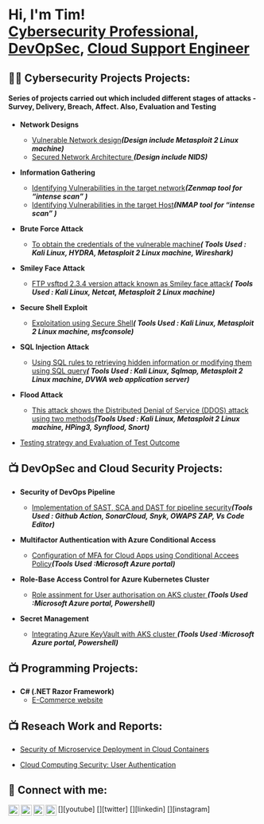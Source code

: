 <h1>Hi, I'm Tim! <br/> <a href="https://www.linkedin.com/in/timothy-fabelurin">Cybersecurity Professional</a>, <a href="https://github.com/fabbiety">DevOpSec</a>, <a href="https://www.linkedin.com/in/timothy-fabelurin">Cloud Support Engineer</a></h1>

<h2>👨‍💻 Cybersecurity Projects Projects:</h2>  

<h4>Series of projects carried out which included different stages of attacks - Survey, Delivery, Breach, Affect. Also, Evaluation and Testing </h4>
  
- <b>Network Designs </b>  
  - [Vulnerable Network design](https://github.com/fabbiety/Network-Security-Project/blob/main/README.md#vulnerable-network-design)<b><i>(Design include Metasploit 2 Linux machine)</b></i>
  - [Secured Network Architecture ](https://github.com/fabbiety/Network-Security-Project/blob/main/README.md#secured-network-architecture-)<b><i>(Design include NIDS)</b></i>
- <b>Information Gathering  </b>
  - [Identifying Vulnerabilities in the target network](https://github.com/fabbiety/Network-Security-Project/blob/main/README.md#identifying-vulnerabilities-in-the-target-network)<b><i>(Zenmap tool for “intense scan” )</b></i>
  - [Identifying Vulnerabilities in the target Host](https://github.com/fabbiety/Network-Security-Project/blob/main/README.md#identifying-vulnerabilities-in-the-target-host)<b><i>(NMAP tool for “intense scan” )</b></i>
   
- <b>Brute Force Attack</b>
  - [To obtain the credentials of the vulnerable machine](https://github.com/fabbiety/Network-Security-Project/blob/main/README.md#brute-force-attack-)<b><i>( Tools Used : Kali Linux, HYDRA, Metasploit 2 Linux machine, Wireshark)</b></i>
    
- <b>Smiley Face Attack</b>
  - [FTP vsftpd 2.3.4 version attack known as Smiley face attack](https://github.com/fabbiety/Network-Security-Project/blob/main/README.md#smiley-face-attack)<b><i>( Tools Used : Kali Linux, Netcat, Metasploit 2 Linux machine)</b></i>
  
- <b>Secure Shell Exploit</b>
    - [Exploitation using Secure Shell](https://github.com/fabbiety/Network-Security-Project/blob/main/README.md#secure-shell-exploit)<b><i>( Tools Used : Kali Linux, Metasploit 2 Linux machine, msfconsole)</b></i>
   
- <b>SQL Injection Attack</b>
    - [Using SQL rules to retrieving hidden information or modifying them using SQL query](https://github.com/fabbiety/Network-Security-Project/blob/main/README.md#sql-injection-attack)<b><i>( Tools Used : Kali Linux, Sqlmap, Metasploit 2 Linux machine, DVWA web application server)</b></i>
    
- <b>Flood Attack</b>
    - [This attack shows the Distributed Denial of Service (DDOS) attack using two methods](https://github.com/fabbiety/Network-Security-Project/blob/main/README.md#flood-attack)<b><i>(Tools Used : Kali Linux, Metasploit 2 Linux machine, HPing3, Synflood, Snort)</b></i>
   
- [Testing strategy and Evaluation of Test Outcome](https://github.com/fabbiety/Network-Security-Project/blob/main/README.md#evaluation-of-test-outcomes)


<h2>📺 DevOpSec and Cloud Security Projects:</h2>

- <b>Security of DevOps Pipeline</b>
    - [Implementation of SAST, SCA and DAST for pipeline security](https://github.com/joshmadakor1/fffdd)<b><i>(Tools Used : Github Action, SonarCloud, Snyk, OWAPS ZAP, Vs Code Editor)</b></i>
    
- <b>Multifactor Authentication with Azure Conditional Access</b>
    - [Configuration of MFA for Cloud Apps using Conditional Accees Policy](https://github.com/joshmadakor1/fffdd)<b><i>(Tools Used :Microsoft Azure portal)</b></i>
    
- <b>Role-Base Access Control for Azure Kubernetes Cluster </b>
    - [Role assinment for User authorisation on AKS cluster ](https://github.com/joshmadakor1/fffdd)<b><i>(Tools Used :Microsoft Azure portal, Powershell)</b></i> 
    
- <b>Secret Management </b>
    - [Integrating Azure KeyVault with AKS cluster ](https://github.com/joshmadakor1/fffdd)<b><i>(Tools Used :Microsoft Azure portal, Powershell)</b></i>  
    
<h2>📺 Programming Projects:</h2>

- <b>C# (.NET Razor Framework)</b>
  - [E-Commerce website](https://github.com/joshmadakor1/EncrypterPOC)


<h2>📺 Reseach Work and Reports:</h2>

- [Security of Microservice Deployment in Cloud Containers](https://www.youtube.com/watch?v=uHy3oM7NnoU)

- [Cloud Computing Security: User Authentication](https://www.youtube.com/watch?v=N-L9hklSlNk)


<h2> 🤳 Connect with me:</h2>
[<img align="left" alt="JoshMadakor | YouTube" width="22px" src="https://cdn.jsdelivr.net/npm/simple-icons@v3/icons/youtube.svg" />][youtube]
[<img align="left" alt="JoshMadakor | Twitter" width="22px" src="https://cdn.jsdelivr.net/npm/simple-icons@v3/icons/twitter.svg" />][twitter]
[<img align="left" alt="JoshMadakor | LinkedIn" width="22px" src="https://cdn.jsdelivr.net/npm/simple-icons@v3/icons/linkedin.svg" />][linkedin]
[<img align="left" alt="JoshMadakor | Instagram" width="22px" src="https://cdn.jsdelivr.net/npm/simple-icons@v3/icons/instagram.svg" />][instagram]

[twitter]: https://twitter.com/joshmadakor
[youtube]: https://www.youtube.com/c/joshmadakor
[instagram]: https://www.instagram.com/joshmadakor/
[linkedin]: https://linkedin.com/in/joshmadakor

<!--
**joshmadakor1/joshmadakor1** is a ✨ _special_ ✨ repository because its `README.md` (this file) appears on your GitHub profile.

Here are some ideas to get you started:

- 🔭 I’m currently working on ...
- 🌱 I’m currently learning ...
- 👯 I’m looking to collaborate on ...
- 🤔 I’m looking for help with ...
- 💬 Ask me about ...
- 📫 How to reach me: ...
- 😄 Pronouns: ...
- ⚡ Fun fact: ...
-->
